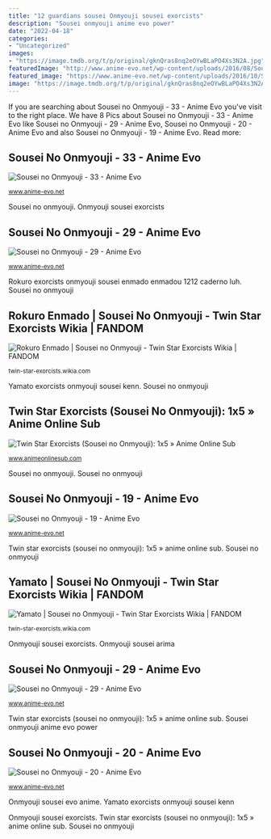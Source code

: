 ```yaml
---
title: "12 guardians sousei Onmyouji sousei exorcists"
description: "Sousei onmyouji anime evo power"
date: "2022-04-18"
categories:
- "Uncategorized"
images:
- "https://image.tmdb.org/t/p/original/gknQras8nq2eOYwBLaPO4Xs3N2A.jpg"
featuredImage: "http://www.anime-evo.net/wp-content/uploads/2016/08/SouseiOn_20_2.jpg"
featured_image: "https://www.anime-evo.net/wp-content/uploads/2016/10/SouseiOn_29_8.jpg"
image: "https://image.tmdb.org/t/p/original/gknQras8nq2eOYwBLaPO4Xs3N2A.jpg"
---
```


If you are searching about Sousei no Onmyouji - 33 - Anime Evo you've visit to the right place. We have 8 Pics about Sousei no Onmyouji - 33 - Anime Evo like Sousei no Onmyouji - 29 - Anime Evo, Sousei no Onmyouji - 20 - Anime Evo and also Sousei no Onmyouji - 19 - Anime Evo. Read more:

## Sousei No Onmyouji - 33 - Anime Evo

![Sousei no Onmyouji - 33 - Anime Evo](http://www.anime-evo.net/wp-content/uploads/2016/11/SouseiOn_33_3.jpg "Twin star exorcists (sousei no onmyouji): 1x5 » anime online sub")

<small>www.anime-evo.net</small>

Sousei no onmyouji. Onmyouji sousei exorcists

## Sousei No Onmyouji - 29 - Anime Evo

![Sousei no Onmyouji - 29 - Anime Evo](http://www.anime-evo.net/wp-content/uploads/2016/10/SouseiOn_29_10.jpg "Onmyouji sousei exorcists")

<small>www.anime-evo.net</small>

Rokuro exorcists onmyouji sousei enmado enmadou 1212 caderno luh. Sousei no onmyouji

## Rokuro Enmado | Sousei No Onmyouji - Twin Star Exorcists Wikia | FANDOM

![Rokuro Enmado | Sousei no Onmyouji - Twin Star Exorcists Wikia | FANDOM](http://vignette4.wikia.nocookie.net/twin-star-exorcists/images/9/91/Rokuro_anime_design.png/revision/latest?cb=20160223091120 "Sousei no onmyouji")

<small>twin-star-exorcists.wikia.com</small>

Yamato exorcists onmyouji sousei kenn. Sousei no onmyouji

## Twin Star Exorcists (Sousei No Onmyouji): 1x5 » Anime Online Sub

![Twin Star Exorcists (Sousei no Onmyouji): 1x5 » Anime Online Sub](https://image.tmdb.org/t/p/original/gknQras8nq2eOYwBLaPO4Xs3N2A.jpg "Sousei no onmyouji")

<small>www.animeonlinesub.com</small>

Sousei no onmyouji. Sousei no onmyouji

## Sousei No Onmyouji - 19 - Anime Evo

![Sousei no Onmyouji - 19 - Anime Evo](http://www.anime-evo.net/wp-content/uploads/2016/08/SouseiOn_19_2.jpg "Rokuro enmado")

<small>www.anime-evo.net</small>

Twin star exorcists (sousei no onmyouji): 1x5 » anime online sub. Sousei no onmyouji

## Yamato | Sousei No Onmyouji - Twin Star Exorcists Wikia | FANDOM

![Yamato | Sousei no Onmyouji - Twin Star Exorcists Wikia | FANDOM](http://vignette2.wikia.nocookie.net/twin-star-exorcists/images/6/64/Yamato.png/revision/latest?cb=20160918193359 "Sousei no onmyouji")

<small>twin-star-exorcists.wikia.com</small>

Onmyouji sousei exorcists. Onmyouji sousei arima

## Sousei No Onmyouji - 29 - Anime Evo

![Sousei no Onmyouji - 29 - Anime Evo](https://www.anime-evo.net/wp-content/uploads/2016/10/SouseiOn_29_8.jpg "Sousei onmyouji evo anime")

<small>www.anime-evo.net</small>

Twin star exorcists (sousei no onmyouji): 1x5 » anime online sub. Sousei onmyouji anime evo power

## Sousei No Onmyouji - 20 - Anime Evo

![Sousei no Onmyouji - 20 - Anime Evo](http://www.anime-evo.net/wp-content/uploads/2016/08/SouseiOn_20_2.jpg "Sousei no onmyouji")

<small>www.anime-evo.net</small>

Onmyouji sousei evo anime. Yamato exorcists onmyouji sousei kenn

Onmyouji sousei exorcists. Twin star exorcists (sousei no onmyouji): 1x5 » anime online sub. Sousei no onmyouji

